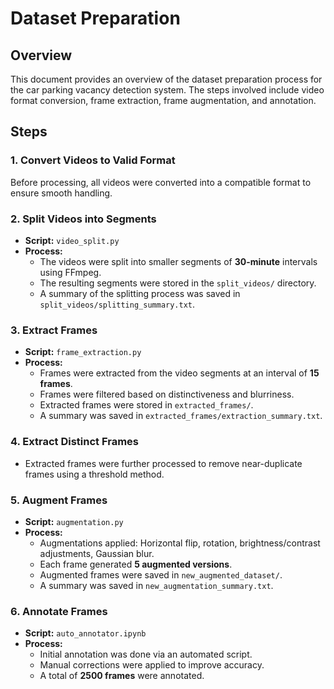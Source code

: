 # Dataset Preparation

## Overview
This document provides an overview of the dataset preparation process for the car parking vacancy detection system. The steps involved include video format conversion, frame extraction, frame augmentation, and annotation.

## Steps

### 1. Convert Videos to Valid Format
Before processing, all videos were converted into a compatible format to ensure smooth handling.

### 2. Split Videos into Segments
- **Script:** `video_split.py`
- **Process:**
  - The videos were split into smaller segments of **30-minute** intervals using FFmpeg.
  - The resulting segments were stored in the `split_videos/` directory.
  - A summary of the splitting process was saved in `split_videos/splitting_summary.txt`.

### 3. Extract Frames
- **Script:** `frame_extraction.py`
- **Process:**
  - Frames were extracted from the video segments at an interval of **15 frames**.
  - Frames were filtered based on distinctiveness and blurriness.
  - Extracted frames were stored in `extracted_frames/`.
  - A summary was saved in `extracted_frames/extraction_summary.txt`.

### 4. Extract Distinct Frames
- Extracted frames were further processed to remove near-duplicate frames using a threshold method.

### 5. Augment Frames
- **Script:** `augmentation.py`
- **Process:**
  - Augmentations applied: Horizontal flip, rotation, brightness/contrast adjustments, Gaussian blur.
  - Each frame generated **5 augmented versions**.
  - Augmented frames were saved in `new_augmented_dataset/`.
  - A summary was saved in `new_augmentation_summary.txt`.

### 6. Annotate Frames
- **Script:** `auto_annotator.ipynb`
- **Process:**
  - Initial annotation was done via an automated script.
  - Manual corrections were applied to improve accuracy.
  - A total of **2500 frames** were annotated.
